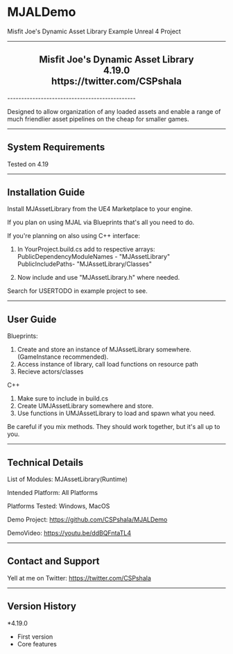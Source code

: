# MJALDemo
Misfit Joe's Dynamic Asset Library Example Unreal 4 Project

----------------------------------------------  
<h2 align="center">				
			Misfit Joe's Dynamic Asset Library<br>
					4.19.0   <br>
			https://twitter.com/CSPshala  <br>
</h2>
----------------------------------------------  

 Designed to allow organization of any loaded assets and enable a range of much friendlier asset pipelines on the cheap for smaller games.

-----------------------  
System Requirements
-----------------------  
Tested on 4.19

-----------------------
Installation Guide
-----------------------  

Install MJAssetLibrary from the UE4 Marketplace to your engine.

If you plan on using MJAL via Blueprints that's all you need to do.

If you're planning on also using C++ interface:

1) In YourProject.build.cs add to respective arrays:
   PublicDependencyModuleNames - "MJAssetLibrary"
   PublicIncludePaths- "MJAssetLibrary/Classes"

2) Now include and use "MJAssetLibrary.h" where needed.

Search for USERTODO in example project to see.

-----------------------
User Guide
-----------------------  
Blueprints:
1. Create and store an instance of MJAssetLibrary somewhere. (GameInstance recommended).
2. Access instance of library, call load functions on resource path
3. Recieve actors/classes

C++
1. Make sure to include in build.cs
2. Create UMJAssetLibrary somewhere and store.
3. Use functions in UMJAssetLibrary to load and spawn what you need.

Be careful if you mix methods. They should work together, but it's all up to you.

-----------------------
Technical Details
-----------------------  

List of Modules: MJAssetLibrary(Runtime)

Intended Platform: All Platforms  

Platforms Tested: Windows, MacOS

Demo Project: https://github.com/CSPshala/MJALDemo

DemoVideo: https://youtu.be/ddBQFntaTL4

-----------------------
Contact and Support
-----------------------  

Yell at me on Twitter: https://twitter.com/CSPshala


-----------------------
 Version History
-----------------------  

*4.19.0
- First version
- Core features